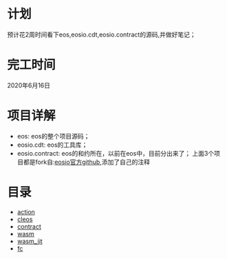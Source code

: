 # 计划
预计花2周时间看下eos,eosio.cdt,eosio.contract的源码,并做好笔记；

# 完工时间
2020年6月16日

# 项目详解
* eos: eos的整个项目源码；
* eosio.cdt: eos的工具库；
* eosio.contract: eos的和约所在，以前在eos中，目前分出来了；
上面3个项目都是fork自:[eosio官方github](https://github.com/EOSIO),添加了自己的注释

# 目录
* [action](action.md)
* [cleos](cleos.md)
* [contract](CONTRACT/README.md)
* [wasm](wasm.md)
* [wasm_jit](wasm.md)
* [fc](fc.md)